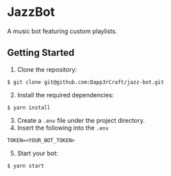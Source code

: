 # JazzBot
A music bot featuring custom playlists.

## Getting Started
1. Clone the repository:
```
$ git clone git@github.com:Dapp3rCraft/jazz-bot.git
```
2. Install the required dependencies:
```
$ yarn install
```
3. Create a `.env` file under the project directory.
4. Insert the following into the `.env`
```
TOKEN=<YOUR_BOT_TOKEN>
```
5. Start your bot:
```
$ yarn start
```
